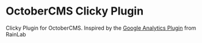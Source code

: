 # OctoberCMS Clicky Plugin
Clicky Plugin for OctoberCMS. Inspired by the [Google Analytics Plugin](https://github.com/rainlab/googleanalytics-plugin) from RainLab
